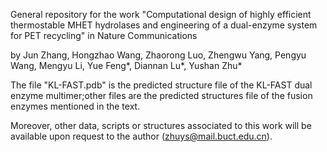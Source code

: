 General repository for the work "Computational design of highly efficient thermostable MHET hydrolases and engineering of a dual-enzyme system for PET recycling" in Nature Communications

by Jun Zhang, Hongzhao Wang, Zhaorong Luo, Zhengwu Yang, Pengyu Wang, Mengyu Li, Yue Feng*, Diannan Lu*, Yushan Zhu*

The file "KL-FAST.pdb" is the predicted structure file of the KL-FAST dual enzyme multimer;other files are the predicted structures file of the fusion enzymes mentioned in the text.

Moreover, other data, scripts or structures associated to this work will be available upon request to the author (zhuys@mail.buct.edu.cn).